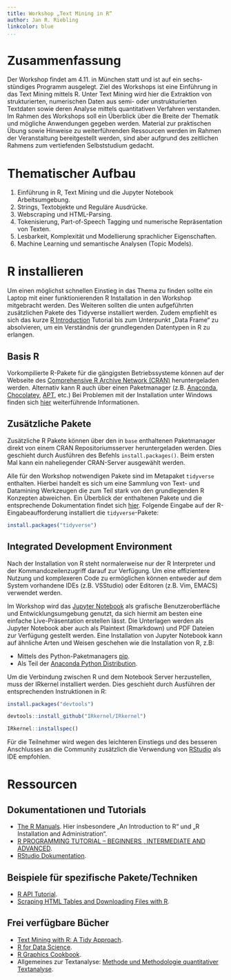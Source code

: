 ```yaml
---
title: Workshop „Text Mining in R“
author: Jan R. Riebling
linkcolor: blue
...
```


# Zusammenfassung

Der Workshop findet am 4.11. in München statt und ist auf ein sechs-stündiges Programm ausgelegt.
Ziel des Workshops ist eine Einführung in das Text Mining mittels R.
Unter Text Mining wird hier die Extraktion von strukturierten, numerischen Daten aus semi- oder unstrukturierten Textdaten sowie deren Analyse mittels quantitativen Verfahren verstanden.
Im Rahmen des Workshops soll ein Überblick über die Breite der Thematik und mögliche Anwendungen gegeben werden.
Material zur praktischen Übung sowie Hinweise zu weiterführenden Ressourcen werden im Rahmen der Veranstaltung bereitgestellt werden, sind aber aufgrund des zeitlichen Rahmens zum vertiefenden Selbststudium gedacht.

# Thematischer Aufbau

1. Einführung in R, Text Mining und die Jupyter Notebook Arbeitsumgebung.
2. Strings, Textobjekte und Reguläre Ausdrücke.
3. Webscraping und HTML-Parsing.
4. Tokenisierung, Part-of-Speech Tagging und numerische Repräsentation von Texten.
5. Lesbarkeit, Komplexität und Modellierung sprachlicher Eigenschaften.
6. Machine Learning und semantische Analysen (Topic Models).

# R installieren

Um einen möglichst schnellen Einstieg in das Thema zu finden sollte ein Laptop mit einer funktionierenden R Installation in den Workshop mitgebracht werden.
Des Weiteren sollten die unten aufgeführten zusätzlichen Pakete des Tidyverse installiert werden.
Zudem empfiehlt es sich das kurze [R Introduction](http://www.r-tutor.com/r-introduction) Tutorial bis zum Unterpunkt „Data Frame“ zu absolvieren, um ein Verständnis der grundlegenden Datentypen in R zu erlangen.

## Basis R

Vorkompilierte R-Pakete für die gängigsten Betriebssysteme können auf der Webseite des [Comprehensive R Archive Network (CRAN)](https://cran.r-project.org/) heruntergeladen werden.
Alternativ kann R auch über einen Paketmanager (z.B. [Anaconda](https://docs.anaconda.com/anaconda/user-guide/tasks/using-r-language/), [Chocolatey](https://community.chocolatey.org/packages/R.Project), [APT](https://sites.psu.edu/theubunturblog/installing-r-in-ubuntu/), etc.)
Bei Problemen mit der Installation unter Windows finden sich [hier](https://cran.r-project.org/bin/windows/base/) weiterführende Informationen.


## Zusätzliche Pakete

Zusätzliche R Pakete können über den in `base` enthaltenen Paketmanager direkt von einem CRAN Repositoriumsserver heruntergeladen werden.
Dies geschieht durch Ausführen des Befehls `install.packages()`.
Beim ersten Mal kann ein naheliegender CRAN-Server ausgewählt werden.

Alle für den Workshop notwendigen Pakete sind im Metapaket `tidyverse` enthalten.
Hierbei handelt es sich um eine Sammlung von Text- und Datamining Werkzeugen die zum Teil stark von den grundlegenden R Konzepten abweichen.
Ein Überblick der enthaltenen Pakete und die entsprechende Dokumentation findet sich [hier](https://www.tidyverse.org/packages/).
Folgende Eingabe auf der R-Eingabeaufforderung installiert die `tidyverse`-Pakete:

```R
install.packages("tidyverse")
```

## Integrated Development Environment

Nach der Installation von R steht normalerweise nur der R Interpreter und der Kommandozeilenzugriff darauf zur Verfügung.
Um eine effizientere Nutzung und komplexeren Code zu ermöglichen können entweder auf dem System vorhandene IDEs (z.B. VSStudio) oder Editoren (z.B. Vim, EMACS) verwendet werden.

Im Workshop wird das [Jupyter Notebook](https://jupyter.org/) als grafische Benutzeroberfläche und Entwicklungsumgebung genutzt, da sich hiermit am besten eine einfache Live-Präsentation erstellen lässt.
Die Unterlagen werden als Jupyter Notebook aber auch als Plaintext (Rmarkdown) und PDF Dateien zur Verfügung gestellt werden.
Eine Installation von Jupyter Notebook kann auf ähnliche Arten und Weisen geschehen wie die Installation von R, z.B:

* Mittels des Python-Paketmanagers [pip](https://jupyter.org/install).
* Als Teil der [Anaconda Python Distribution](https://www.anaconda.com/products/distribution).

Um die Verbindung zwischen R und dem Notebook Server herzustellen, muss der IRkernel installiert werden.
Dies geschieht durch Ausführen der entsprechenden Instruktionen in R:


```R
install.packages("devtools")

devtools::install_github("IRkernel/IRkernel")

IRkernel::installspec()
```

Für die Teilnehmer wird wegen des leichteren Einstiegs und des besseren Anschlusses an die Community zusätzlich die Verwendung von [RStudio](https://www.rstudio.com/products/rstudio/) als IDE empfohlen.


# Ressourcen

## Dokumentationen und Tutorials

* [The R Manuals](https://cran.r-project.org/manuals.html). Hier insbesondere „An Introduction to R“ und „R Installation and Administration“.
* [R PROGRAMMING TUTORIAL – BEGINNERS , INTERMEDIATE AND ADVANCED](https://www.datasciencemadesimple.com/r-tutorial/).
* [RStudio Dokumentation](https://docs.rstudio.com/).

## Beispiele für spezifische Pakete/Techniken

* [R API Tutorial](https://www.dataquest.io/blog/r-api-tutorial/).
* [Scraping HTML Tables and Downloading Files with R](https://www.storybench.org/scraping-html-tables-and-downloading-files-with-r/).

## Frei verfügbare Bücher

* [Text Mining with R: A Tidy Approach](https://www.tidytextmining.com/).
* [R for Data Science](https://r4ds.had.co.nz/).
* [R Graphics Cookbook](https://www.cookbook-r.com/Graphs/).
* Allgemeines zur Textanalyse: [Methode und Methodologie quantitativer Textanalyse](https://fis.uni-bamberg.de/handle/uniba/45106).

